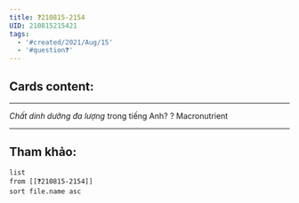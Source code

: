 ```yaml
---
title: ❓210815-2154
UID: 210815215421
tags:
  - '#created/2021/Aug/15'
  - '#question❓'
---
```


## Cards content:
---

*Chất dinh dưỡng đa lượng* trong tiếng Anh?
?
Macronutrient
<!--SR:!2021-11-03,45,230-->


---

## Tham khảo:
```dataview
list
from [[❓210815-2154]]
sort file.name asc
```